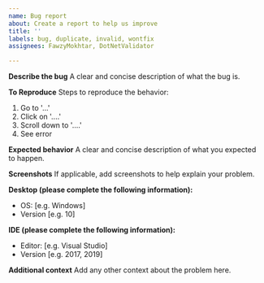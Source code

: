 ```yaml
---
name: Bug report
about: Create a report to help us improve
title: ''
labels: bug, duplicate, invalid, wontfix
assignees: FawzyMokhtar, DotNetValidator

---
```


**Describe the bug**
A clear and concise description of what the bug is.

**To Reproduce**
Steps to reproduce the behavior:
1. Go to '...'
2. Click on '....'
3. Scroll down to '....'
4. See error

**Expected behavior**
A clear and concise description of what you expected to happen.

**Screenshots**
If applicable, add screenshots to help explain your problem.

**Desktop (please complete the following information):**
 - OS: [e.g. Windows]
 - Version [e.g. 10]

**IDE (please complete the following information):**
 - Editor: [e.g. Visual Studio]
 - Version [e.g. 2017, 2019]

**Additional context**
Add any other context about the problem here.
